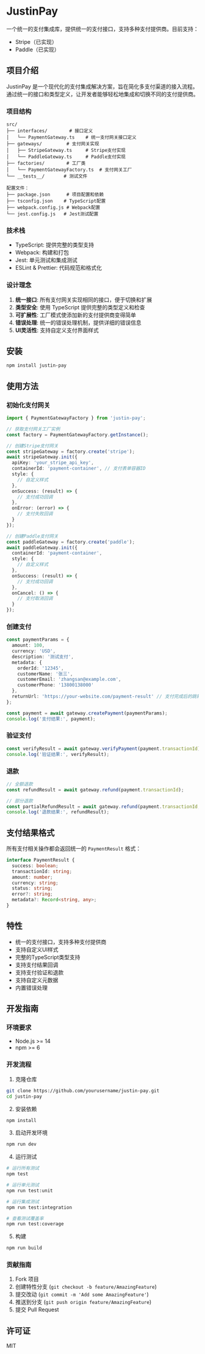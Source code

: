 # JustinPay

一个统一的支付集成库，提供统一的支付接口，支持多种支付提供商。目前支持：
- Stripe（已实现）
- Paddle（已实现）

## 项目介绍

JustinPay 是一个现代化的支付集成解决方案，旨在简化多支付渠道的接入流程。通过统一的接口和类型定义，让开发者能够轻松地集成和切换不同的支付提供商。

### 项目结构

```
src/
├── interfaces/        # 接口定义
│   └── PaymentGateway.ts    # 统一支付网关接口定义
├── gateways/         # 支付网关实现
│   ├── StripeGateway.ts     # Stripe支付实现
│   └── PaddleGateway.ts     # Paddle支付实现
├── factories/        # 工厂类
│   └── PaymentGatewayFactory.ts  # 支付网关工厂
└── __tests__/       # 测试文件

配置文件：
├── package.json      # 项目配置和依赖
├── tsconfig.json    # TypeScript配置
├── webpack.config.js # Webpack配置
└── jest.config.js   # Jest测试配置
```

### 技术栈

- TypeScript: 提供完整的类型支持
- Webpack: 构建和打包
- Jest: 单元测试和集成测试
- ESLint & Prettier: 代码规范和格式化

### 设计理念

1. **统一接口**: 所有支付网关实现相同的接口，便于切换和扩展
2. **类型安全**: 使用 TypeScript 提供完整的类型定义和检查
3. **可扩展性**: 工厂模式使添加新的支付提供商变得简单
4. **错误处理**: 统一的错误处理机制，提供详细的错误信息
5. **UI灵活性**: 支持自定义支付界面样式

## 安装

```bash
npm install justin-pay
```

## 使用方法

### 初始化支付网关

```typescript
import { PaymentGatewayFactory } from 'justin-pay';

// 获取支付网关工厂实例
const factory = PaymentGatewayFactory.getInstance();

// 创建Stripe支付网关
const stripeGateway = factory.create('stripe');
await stripeGateway.init({
  apiKey: 'your_stripe_api_key',
  containerId: 'payment-container', // 支付表单容器ID
  style: {
    // 自定义样式
  },
  onSuccess: (result) => {
    // 支付成功回调
  },
  onError: (error) => {
    // 支付失败回调
  }
});

// 创建Paddle支付网关
const paddleGateway = factory.create('paddle');
await paddleGateway.init({
  containerId: 'payment-container',
  style: {
    // 自定义样式
  },
  onSuccess: (result) => {
    // 支付成功回调
  },
  onCancel: () => {
    // 支付取消回调
  }
});
```

### 创建支付

```typescript
const paymentParams = {
  amount: 100,
  currency: 'USD',
  description: '测试支付',
  metadata: {
    orderId: '12345',
    customerName: '张三',
    customerEmail: 'zhangsan@example.com',
    customerPhone: '13800138000'
  },
  returnUrl: 'https://your-website.com/payment-result' // 支付完成后的跳转地址
};

const payment = await gateway.createPayment(paymentParams);
console.log('支付结果:', payment);
```

### 验证支付

```typescript
const verifyResult = await gateway.verifyPayment(payment.transactionId);
console.log('验证结果:', verifyResult);
```

### 退款

```typescript
// 全额退款
const refundResult = await gateway.refund(payment.transactionId);

// 部分退款
const partialRefundResult = await gateway.refund(payment.transactionId, 50);
console.log('退款结果:', refundResult);
```

## 支付结果格式

所有支付相关操作都会返回统一的 `PaymentResult` 格式：

```typescript
interface PaymentResult {
  success: boolean;
  transactionId: string;
  amount: number;
  currency: string;
  status: string;
  error?: string;
  metadata?: Record<string, any>;
}
```

## 特性

- 统一的支付接口，支持多种支付提供商
- 支持自定义UI样式
- 完整的TypeScript类型支持
- 支持支付结果回调
- 支持支付验证和退款
- 支持自定义元数据
- 内置错误处理

## 开发指南

### 环境要求

- Node.js >= 14
- npm >= 6

### 开发流程

1. 克隆仓库
```bash
git clone https://github.com/yourusername/justin-pay.git
cd justin-pay
```

2. 安装依赖
```bash
npm install
```

3. 启动开发环境
```bash
npm run dev
```

4. 运行测试
```bash
# 运行所有测试
npm test

# 运行单元测试
npm run test:unit

# 运行集成测试
npm run test:integration

# 查看测试覆盖率
npm run test:coverage
```

5. 构建
```bash
npm run build
```

### 贡献指南

1. Fork 项目
2. 创建特性分支 (`git checkout -b feature/AmazingFeature`)
3. 提交改动 (`git commit -m 'Add some AmazingFeature'`)
4. 推送到分支 (`git push origin feature/AmazingFeature`)
5. 提交 Pull Request

## 许可证

MIT 